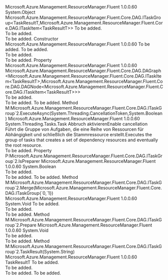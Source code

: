 <Type Name="TaskGroupBase&lt;TaskResultT&gt;" FullName="Microsoft.Azure.Management.ResourceManager.Fluent.Core.DAG.TaskGroupBase&lt;TaskResultT&gt;">
  <TypeSignature Language="C#" Value="public abstract class TaskGroupBase&lt;TaskResultT&gt; : Microsoft.Azure.Management.ResourceManager.Fluent.Core.DAG.ITaskGroup&lt;TaskResultT,Microsoft.Azure.Management.ResourceManager.Fluent.Core.DAG.ITaskItem&lt;TaskResultT&gt;&gt;" />
  <TypeSignature Language="ILAsm" Value=".class public auto ansi abstract beforefieldinit TaskGroupBase`1&lt;TaskResultT&gt; extends System.Object implements class Microsoft.Azure.Management.ResourceManager.Fluent.Core.DAG.ITaskGroup`2&lt;!TaskResultT, class Microsoft.Azure.Management.ResourceManager.Fluent.Core.DAG.ITaskItem`1&lt;!TaskResultT&gt;&gt;" />
  <TypeSignature Language="DocId" Value="T:Microsoft.Azure.Management.ResourceManager.Fluent.Core.DAG.TaskGroupBase`1" />
  <TypeSignature Language="VB.NET" Value="Public MustInherit Class TaskGroupBase(Of TaskResultT)&#xA;Implements ITaskGroup(Of TaskResultT, ITaskItem(Of TaskResultT))" />
  <TypeSignature Language="F#" Value="type TaskGroupBase&lt;'askResultT&gt; = class&#xA;    interface ITaskGroup&lt;'askResultT, ITaskItem&lt;'askResultT&gt;&gt;" />
  <AssemblyInfo>
    <AssemblyName>Microsoft.Azure.Management.ResourceManager.Fluent</AssemblyName>
    <AssemblyVersion>1.0.0.60</AssemblyVersion>
  </AssemblyInfo>
  <TypeParameters>
    <TypeParameter Name="TaskResultT" />
  </TypeParameters>
  <Base>
    <BaseTypeName>System.Object</BaseTypeName>
  </Base>
  <Interfaces>
    <Interface>
      <InterfaceName>Microsoft.Azure.Management.ResourceManager.Fluent.Core.DAG.ITaskGroup&lt;TaskResultT,Microsoft.Azure.Management.ResourceManager.Fluent.Core.DAG.ITaskItem&lt;TaskResultT&gt;&gt;</InterfaceName>
    </Interface>
  </Interfaces>
  <Docs>
    <typeparam name="TaskResultT">To be added.</typeparam>
    <summary>To be added.</summary>
    <remarks>To be added.</remarks>
  </Docs>
  <Members>
    <Member MemberName=".ctor">
      <MemberSignature Language="C#" Value="public TaskGroupBase (string rootTaskItemId, Microsoft.Azure.Management.ResourceManager.Fluent.Core.DAG.ITaskItem&lt;TaskResultT&gt; rootTaskItem);" />
      <MemberSignature Language="ILAsm" Value=".method public hidebysig specialname rtspecialname instance void .ctor(string rootTaskItemId, class Microsoft.Azure.Management.ResourceManager.Fluent.Core.DAG.ITaskItem`1&lt;!TaskResultT&gt; rootTaskItem) cil managed" />
      <MemberSignature Language="DocId" Value="M:Microsoft.Azure.Management.ResourceManager.Fluent.Core.DAG.TaskGroupBase`1.#ctor(System.String,Microsoft.Azure.Management.ResourceManager.Fluent.Core.DAG.ITaskItem{`0})" />
      <MemberSignature Language="VB.NET" Value="Public Sub New (rootTaskItemId As String, rootTaskItem As ITaskItem(Of TaskResultT))" />
      <MemberSignature Language="F#" Value="new Microsoft.Azure.Management.ResourceManager.Fluent.Core.DAG.TaskGroupBase&lt;'askResultT&gt; : string * Microsoft.Azure.Management.ResourceManager.Fluent.Core.DAG.ITaskItem&lt;'askResultT&gt; -&gt; Microsoft.Azure.Management.ResourceManager.Fluent.Core.DAG.TaskGroupBase&lt;'askResultT&gt;" Usage="new Microsoft.Azure.Management.ResourceManager.Fluent.Core.DAG.TaskGroupBase&lt;'askResultT&gt; (rootTaskItemId, rootTaskItem)" />
      <MemberType>Constructor</MemberType>
      <AssemblyInfo>
        <AssemblyName>Microsoft.Azure.Management.ResourceManager.Fluent</AssemblyName>
        <AssemblyVersion>1.0.0.60</AssemblyVersion>
      </AssemblyInfo>
      <Parameters>
        <Parameter Name="rootTaskItemId" Type="System.String" />
        <Parameter Name="rootTaskItem" Type="Microsoft.Azure.Management.ResourceManager.Fluent.Core.DAG.ITaskItem&lt;TaskResultT&gt;" />
      </Parameters>
      <Docs>
        <param name="rootTaskItemId">To be added.</param>
        <param name="rootTaskItem">To be added.</param>
        <summary>To be added.</summary>
        <remarks>To be added.</remarks>
      </Docs>
    </Member>
    <Member MemberName="DAG">
      <MemberSignature Language="C#" Value="public Microsoft.Azure.Management.ResourceManager.Fluent.Core.DAG.DAGraph&lt;Microsoft.Azure.Management.ResourceManager.Fluent.Core.DAG.ITaskItem&lt;TaskResultT&gt;,Microsoft.Azure.Management.ResourceManager.Fluent.Core.DAG.DAGNode&lt;Microsoft.Azure.Management.ResourceManager.Fluent.Core.DAG.ITaskItem&lt;TaskResultT&gt;&gt;&gt; DAG { get; }" />
      <MemberSignature Language="ILAsm" Value=".property instance class Microsoft.Azure.Management.ResourceManager.Fluent.Core.DAG.DAGraph`2&lt;class Microsoft.Azure.Management.ResourceManager.Fluent.Core.DAG.ITaskItem`1&lt;!TaskResultT&gt;, class Microsoft.Azure.Management.ResourceManager.Fluent.Core.DAG.DAGNode`1&lt;class Microsoft.Azure.Management.ResourceManager.Fluent.Core.DAG.ITaskItem`1&lt;!TaskResultT&gt;&gt;&gt; DAG" />
      <MemberSignature Language="DocId" Value="P:Microsoft.Azure.Management.ResourceManager.Fluent.Core.DAG.TaskGroupBase`1.DAG" />
      <MemberSignature Language="VB.NET" Value="Public ReadOnly Property DAG As DAGraph(Of ITaskItem(Of TaskResultT), DAGNode(Of ITaskItem(Of TaskResultT)))" />
      <MemberSignature Language="F#" Value="member this.DAG : Microsoft.Azure.Management.ResourceManager.Fluent.Core.DAG.DAGraph&lt;Microsoft.Azure.Management.ResourceManager.Fluent.Core.DAG.ITaskItem&lt;'askResultT&gt;, Microsoft.Azure.Management.ResourceManager.Fluent.Core.DAG.DAGNode&lt;Microsoft.Azure.Management.ResourceManager.Fluent.Core.DAG.ITaskItem&lt;'askResultT&gt;&gt;&gt;" Usage="Microsoft.Azure.Management.ResourceManager.Fluent.Core.DAG.TaskGroupBase&lt;'askResultT&gt;.DAG" />
      <MemberType>Property</MemberType>
      <AssemblyInfo>
        <AssemblyName>Microsoft.Azure.Management.ResourceManager.Fluent</AssemblyName>
        <AssemblyVersion>1.0.0.60</AssemblyVersion>
      </AssemblyInfo>
      <ReturnValue>
        <ReturnType>Microsoft.Azure.Management.ResourceManager.Fluent.Core.DAG.DAGraph&lt;Microsoft.Azure.Management.ResourceManager.Fluent.Core.DAG.ITaskItem&lt;TaskResultT&gt;,Microsoft.Azure.Management.ResourceManager.Fluent.Core.DAG.DAGNode&lt;Microsoft.Azure.Management.ResourceManager.Fluent.Core.DAG.ITaskItem&lt;TaskResultT&gt;&gt;&gt;</ReturnType>
      </ReturnValue>
      <Docs>
        <summary>To be added.</summary>
        <value>To be added.</value>
        <remarks>To be added.</remarks>
      </Docs>
    </Member>
    <Member MemberName="ExecuteAsync">
      <MemberSignature Language="C#" Value="public System.Threading.Tasks.Task ExecuteAsync (System.Threading.CancellationToken cancellationToken, bool multiThreaded);" />
      <MemberSignature Language="ILAsm" Value=".method public hidebysig newslot virtual instance class System.Threading.Tasks.Task ExecuteAsync(valuetype System.Threading.CancellationToken cancellationToken, bool multiThreaded) cil managed" />
      <MemberSignature Language="DocId" Value="M:Microsoft.Azure.Management.ResourceManager.Fluent.Core.DAG.TaskGroupBase`1.ExecuteAsync(System.Threading.CancellationToken,System.Boolean)" />
      <MemberSignature Language="F#" Value="abstract member ExecuteAsync : System.Threading.CancellationToken * bool -&gt; System.Threading.Tasks.Task&#xA;override this.ExecuteAsync : System.Threading.CancellationToken * bool -&gt; System.Threading.Tasks.Task" Usage="taskGroupBase.ExecuteAsync (cancellationToken, multiThreaded)" />
      <MemberType>Method</MemberType>
      <Implements>
        <InterfaceMember>M:Microsoft.Azure.Management.ResourceManager.Fluent.Core.DAG.ITaskGroup`2.ExecuteAsync(System.Threading.CancellationToken,System.Boolean)</InterfaceMember>
      </Implements>
      <AssemblyInfo>
        <AssemblyName>Microsoft.Azure.Management.ResourceManager.Fluent</AssemblyName>
        <AssemblyVersion>1.0.0.60</AssemblyVersion>
      </AssemblyInfo>
      <ReturnValue>
        <ReturnType>System.Threading.Tasks.Task</ReturnType>
      </ReturnValue>
      <Parameters>
        <Parameter Name="cancellationToken" Type="System.Threading.CancellationToken" />
        <Parameter Name="multiThreaded" Type="System.Boolean" />
      </Parameters>
      <Docs>
        <param name="cancellationToken"><span data-ttu-id="47b10-101">Abbruch aktivieren</span><span class="sxs-lookup"><span data-stu-id="47b10-101">Enable cancellation</span></span></param>
        <param name="multiThreaded"></param>
        <summary>
            <span data-ttu-id="47b10-102">Führt die Gruppe von Aufgaben, die eine Reihe von Ressourcen für Abhängigkeit und schließlich die Stammressource erstellt.</span><span class="sxs-lookup"><span data-stu-id="47b10-102">Executes the group of tasks that creates a set of dependency resources and eventually the root resource.</span></span>
            </summary>
        <returns />
        <remarks>To be added.</remarks>
      </Docs>
    </Member>
    <Member MemberName="IsPreparer">
      <MemberSignature Language="C#" Value="public bool IsPreparer { get; }" />
      <MemberSignature Language="ILAsm" Value=".property instance bool IsPreparer" />
      <MemberSignature Language="DocId" Value="P:Microsoft.Azure.Management.ResourceManager.Fluent.Core.DAG.TaskGroupBase`1.IsPreparer" />
      <MemberSignature Language="VB.NET" Value="Public ReadOnly Property IsPreparer As Boolean" />
      <MemberSignature Language="F#" Value="member this.IsPreparer : bool" Usage="Microsoft.Azure.Management.ResourceManager.Fluent.Core.DAG.TaskGroupBase&lt;'askResultT&gt;.IsPreparer" />
      <MemberType>Property</MemberType>
      <Implements>
        <InterfaceMember>P:Microsoft.Azure.Management.ResourceManager.Fluent.Core.DAG.ITaskGroup`2.IsPreparer</InterfaceMember>
      </Implements>
      <AssemblyInfo>
        <AssemblyName>Microsoft.Azure.Management.ResourceManager.Fluent</AssemblyName>
        <AssemblyVersion>1.0.0.60</AssemblyVersion>
      </AssemblyInfo>
      <ReturnValue>
        <ReturnType>System.Boolean</ReturnType>
      </ReturnValue>
      <Docs>
        <summary>To be added.</summary>
        <value>To be added.</value>
        <remarks>To be added.</remarks>
      </Docs>
    </Member>
    <Member MemberName="Merge">
      <MemberSignature Language="C#" Value="public void Merge (Microsoft.Azure.Management.ResourceManager.Fluent.Core.DAG.ITaskGroup&lt;TaskResultT,Microsoft.Azure.Management.ResourceManager.Fluent.Core.DAG.ITaskItem&lt;TaskResultT&gt;&gt; parentTaskGroup);" />
      <MemberSignature Language="ILAsm" Value=".method public hidebysig newslot virtual instance void Merge(class Microsoft.Azure.Management.ResourceManager.Fluent.Core.DAG.ITaskGroup`2&lt;!TaskResultT, class Microsoft.Azure.Management.ResourceManager.Fluent.Core.DAG.ITaskItem`1&lt;!TaskResultT&gt;&gt; parentTaskGroup) cil managed" />
      <MemberSignature Language="DocId" Value="M:Microsoft.Azure.Management.ResourceManager.Fluent.Core.DAG.TaskGroupBase`1.Merge(Microsoft.Azure.Management.ResourceManager.Fluent.Core.DAG.ITaskGroup{`0,Microsoft.Azure.Management.ResourceManager.Fluent.Core.DAG.ITaskItem{`0}})" />
      <MemberSignature Language="VB.NET" Value="Public Sub Merge (parentTaskGroup As ITaskGroup(Of TaskResultT, ITaskItem(Of TaskResultT)))" />
      <MemberSignature Language="F#" Value="abstract member Merge : Microsoft.Azure.Management.ResourceManager.Fluent.Core.DAG.ITaskGroup&lt;'askResultT, Microsoft.Azure.Management.ResourceManager.Fluent.Core.DAG.ITaskItem&lt;'askResultT&gt;&gt; -&gt; unit&#xA;override this.Merge : Microsoft.Azure.Management.ResourceManager.Fluent.Core.DAG.ITaskGroup&lt;'askResultT, Microsoft.Azure.Management.ResourceManager.Fluent.Core.DAG.ITaskItem&lt;'askResultT&gt;&gt; -&gt; unit" Usage="taskGroupBase.Merge parentTaskGroup" />
      <MemberType>Method</MemberType>
      <Implements>
        <InterfaceMember>M:Microsoft.Azure.Management.ResourceManager.Fluent.Core.DAG.ITaskGroup`2.Merge(Microsoft.Azure.Management.ResourceManager.Fluent.Core.DAG.ITaskGroup{`0,`1})</InterfaceMember>
      </Implements>
      <AssemblyInfo>
        <AssemblyName>Microsoft.Azure.Management.ResourceManager.Fluent</AssemblyName>
        <AssemblyVersion>1.0.0.60</AssemblyVersion>
      </AssemblyInfo>
      <ReturnValue>
        <ReturnType>System.Void</ReturnType>
      </ReturnValue>
      <Parameters>
        <Parameter Name="parentTaskGroup" Type="Microsoft.Azure.Management.ResourceManager.Fluent.Core.DAG.ITaskGroup&lt;TaskResultT,Microsoft.Azure.Management.ResourceManager.Fluent.Core.DAG.ITaskItem&lt;TaskResultT&gt;&gt;" />
      </Parameters>
      <Docs>
        <param name="parentTaskGroup">To be added.</param>
        <summary>To be added.</summary>
        <remarks>To be added.</remarks>
      </Docs>
    </Member>
    <Member MemberName="Prepare">
      <MemberSignature Language="C#" Value="public void Prepare ();" />
      <MemberSignature Language="ILAsm" Value=".method public hidebysig newslot virtual instance void Prepare() cil managed" />
      <MemberSignature Language="DocId" Value="M:Microsoft.Azure.Management.ResourceManager.Fluent.Core.DAG.TaskGroupBase`1.Prepare" />
      <MemberSignature Language="VB.NET" Value="Public Sub Prepare ()" />
      <MemberSignature Language="F#" Value="abstract member Prepare : unit -&gt; unit&#xA;override this.Prepare : unit -&gt; unit" Usage="taskGroupBase.Prepare " />
      <MemberType>Method</MemberType>
      <Implements>
        <InterfaceMember>M:Microsoft.Azure.Management.ResourceManager.Fluent.Core.DAG.ITaskGroup`2.Prepare</InterfaceMember>
      </Implements>
      <AssemblyInfo>
        <AssemblyName>Microsoft.Azure.Management.ResourceManager.Fluent</AssemblyName>
        <AssemblyVersion>1.0.0.60</AssemblyVersion>
      </AssemblyInfo>
      <ReturnValue>
        <ReturnType>System.Void</ReturnType>
      </ReturnValue>
      <Parameters />
      <Docs>
        <summary>To be added.</summary>
        <remarks>To be added.</remarks>
      </Docs>
    </Member>
    <Member MemberName="TaskResult">
      <MemberSignature Language="C#" Value="public TaskResultT TaskResult (string taskId);" />
      <MemberSignature Language="ILAsm" Value=".method public hidebysig newslot virtual instance !TaskResultT TaskResult(string taskId) cil managed" />
      <MemberSignature Language="DocId" Value="M:Microsoft.Azure.Management.ResourceManager.Fluent.Core.DAG.TaskGroupBase`1.TaskResult(System.String)" />
      <MemberSignature Language="VB.NET" Value="Public Function TaskResult (taskId As String) As TaskResultT" />
      <MemberSignature Language="F#" Value="abstract member TaskResult : string -&gt; 'askResultT&#xA;override this.TaskResult : string -&gt; 'askResultT" Usage="taskGroupBase.TaskResult taskId" />
      <MemberType>Method</MemberType>
      <Implements>
        <InterfaceMember>M:Microsoft.Azure.Management.ResourceManager.Fluent.Core.DAG.ITaskGroup`2.TaskResult(System.String)</InterfaceMember>
      </Implements>
      <AssemblyInfo>
        <AssemblyName>Microsoft.Azure.Management.ResourceManager.Fluent</AssemblyName>
        <AssemblyVersion>1.0.0.60</AssemblyVersion>
      </AssemblyInfo>
      <ReturnValue>
        <ReturnType>TaskResultT</ReturnType>
      </ReturnValue>
      <Parameters>
        <Parameter Name="taskId" Type="System.String" />
      </Parameters>
      <Docs>
        <param name="taskId">To be added.</param>
        <summary>To be added.</summary>
        <returns>To be added.</returns>
        <remarks>To be added.</remarks>
      </Docs>
    </Member>
  </Members>
</Type>